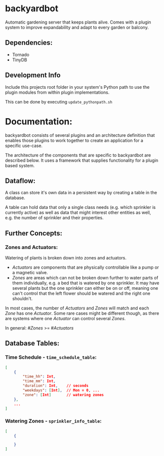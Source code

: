 # backyardbot

Automatic gardening server that keeps plants alive. Comes with a plugin system to improve expandability and adapt to every garden or balcony.


## Dependencies:

- Tornado
- TinyDB


## Development Info

Include this projects root folder in your system's Python path to use the plugin modules from within plugin implementations.

This can be done by executing `update_pythonpath.sh`


# Documentation:

backyardbot consists of several plugins and an architecture definition that enables those plugins to work together to create an application for a specific use-case.

The architecture of the components that are specific to backyardbot are described below. It uses a framework that supplies functionality for a plugin based system.


## Dataflow:

A class can store it's own data in a persistent way by creating a table in the database.

A table can hold data that only a single class needs (e.g. which sprinkler is currently active) as well as data that might interest other entities as well, e.g. the number of sprinkler and their properties.


## Further Concepts:

### Zones and Actuators:

Watering of plants is broken down into zones and actuators.

- *Actuators* are components that are physically controllable like a pump or a magnetic valve.
- *Zones* are areas which can not be broken down further to water parts of them individually, e.g. a bed that is watered by one sprinkler. It may have several plants but the one sprinkler can either be on or off, meaning one can't control that the left flower should be watered and the right one shouldn't.

In most cases, the number of *Actuators* and *Zones* will match and each *Zone* has one *Actuator*. Some rare cases might be different though, as there are systems where one *Actuator* can control several *Zones*.

In general: #*Zones* >= #*Actuators*


## Database Tables:

### Time Schedule - `time_schedule_table`:

```json
[
    {
        "time_hh": Int,
        "time_mm": Int,
        "duration": Int,    // seconds
        "weekdays": [Int],  // Mon = 0, ...
        "zone": [Int]       // watering zones
    },
    ...
]
```


### Watering Zones - `sprinkler_info_table`:

```json
[
    {

    }
]
```